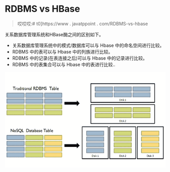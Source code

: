 # RDBMS vs HBase

> 哎哎哎:# t0]https://www . javatppoint . com/RDBMS-vs-hbase

关系数据库管理系统和HBase酶之间的区别如下。

*   关系数据库管理系统中的模式/数据库可以与 Hbase 中的命名空间进行比较。
*   RDBMS 中的表可以与 Hbase 中的列族进行比较。
*   RDBMS 中的记录(在表连接之后)可以与 Hbase 中的记录进行比较。
*   RDBMS 中的表集合可以与 Hbase 中的表进行比较..

![HBase Data Model](img/f19ffa49a36e11b95517b021f8f4f85c.png)